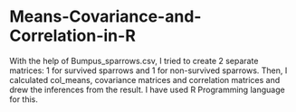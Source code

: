 # Means-Covariance-and-Correlation-in-R



With the help of Bumpus_sparrows.csv, I tried to create 2 separate matrices: 1 for survived sparrows and 1 for non-survived sparrows.
Then, I calculated col_means, covariance matrices and correlation matrices and drew the inferences from the result. 
I have used R Programming language for this.

